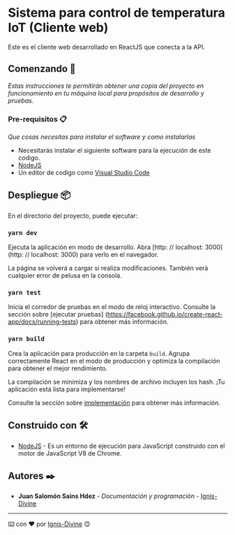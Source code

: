 # Sistema para control de temperatura IoT (Cliente web)

Este es el cliente web desarrollado en ReactJS que conecta a la API.

## Comenzando 🚀

_Estas instrucciones te permitirán obtener una copia del proyecto en funcionamiento en tu máquina local para propósitos de desarrollo y pruebas._

### Pre-requisitos 📋

_Que cosas necesitas para instalar el software y como instalarlas_

* Necesitarás  instalar el siguiente software para la ejecución de este codigo. 
* [NodeJS](https://nodejs.org/es/)
* Un editor de codigo como [Visual Studio Code](https://code.visualstudio.com/)

## Despliegue 📦

En el directorio del proyecto, puede ejecutar:

### `yarn dev`

Ejecuta la aplicación en modo de desarrollo.
Abra [http: // localhost: 3000](http: // localhost: 3000) para verlo en el navegador.

La página se volverá a cargar si realiza modificaciones.
También verá cualquier error de pelusa en la consola.

### `yarn test`

Inicia el corredor de pruebas en el modo de reloj interactivo.
Consulte la sección sobre [ejecutar pruebas] (https://facebook.github.io/create-react-app/docs/running-tests) para obtener más información.

### `yarn build`

Crea la aplicación para producción en la carpeta `build`.
Agrupa correctamente React en el modo de producción y optimiza la compilación para obtener el mejor rendimiento.

La compilación se minimiza y los nombres de archivo incluyen los hash.
¡Tu aplicación está lista para implementarse!

Consulte la sección sobre [implementación](https://facebook.github.io/create-react-app/docs/deployment) para obtener más información.

## Construido con 🛠️

* [NodeJS](https://nodejs.org/es/) - Es un entorno de ejecución para JavaScript construido con el motor de JavaScript V8 de Chrome.

## Autores ✒️

* **Juan Salomón Sains Hdez** - *Documentación y programación* - [Ignis-Divine](https://github.com/Ignis-Divine)


---
⌨️ con ❤️ por [Ignis-Divine](https://github.com/Ignis-Divine) 😊
